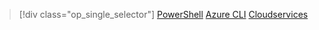 > [!div class="op_single_selector"]
> [PowerShell](../articles/load-balancer/load-balancer-get-started-ilb-classic-ps.md)
> [Azure CLI](../articles/load-balancer/load-balancer-get-started-ilb-classic-cli.md)
> [Cloudservices](../articles/load-balancer/load-balancer-get-started-ilb-classic-cloud.md)
